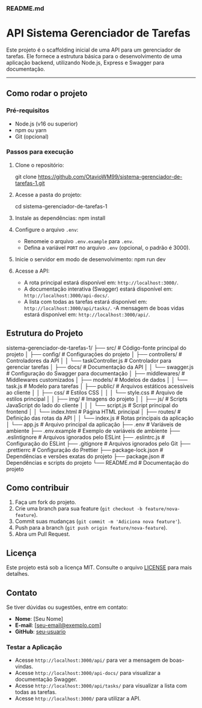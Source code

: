 

### **README.md**


# API Sistema Gerenciador de Tarefas

Este projeto é o scaffolding inicial de uma API para um gerenciador de tarefas. Ele fornece a estrutura básica para o desenvolvimento de uma aplicação backend, utilizando Node.js, Express e Swagger para documentação.

---

## Como rodar o projeto

### Pré-requisitos
- Node.js (v16 ou superior)
- npm ou yarn
- Git (opcional)

### Passos para execução

1. Clone o repositório:
   
   git clone https://github.com/OtavioWM99/sistema-gerenciador-de-tarefas-1.git

2. Acesse a pasta do projeto:
   
   cd sistema-gerenciador-de-tarefas-1
   
3. Instale as dependências:
      npm install
   
4. Configure o arquivo `.env`:
   - Renomeie o arquivo `.env.example` para `.env`.
   - Defina a variável `PORT` no arquivo `.env` (opcional, o padrão é 3000).

5. Inicie o servidor em modo de desenvolvimento:
   npm run dev

6. Acesse a API:
   - A rota principal estará disponível em: `http://localhost:3000/`.
   - A documentação interativa (Swagger) estará disponível em: `http://localhost:3000/api-docs/`.
   - A lista com todas as tarefas estará disponível em: `http://localhost:3000/api/tasks/`.
    -A mensagem de boas vidas estará disponível em: `http://localhost:3000/api/`. 

## Estrutura do Projeto

sistema-gerenciador-de-tarefas-1/
├── src/                            # Código-fonte principal do projeto
│   ├── config/                     # Configurações do projeto
│   ├── controllers/                # Controladores da API
│   │   └── taskController.js       # Controlador para gerenciar tarefas
│   ├── docs/                       # Documentação da API
│   │   └── swagger.js              # Configuração do Swagger para documentação
│   ├── middlewares/                # Middlewares customizados
│   ├── models/                     # Modelos de dados
│   │   └── task.js                 # Modelo para tarefas
│   ├── public/                     # Arquivos estáticos acessíveis ao cliente
│   │   ├── css/                    # Estilos CSS
│   │   │   └── style.css           # Arquivo de estilos principal
│   │   ├── img/                    # Imagens do projeto
│   │   ├── js/                     # Scripts JavaScript do lado do cliente
│   │   │   └── script.js           # Script principal do frontend
│   │   └── index.html              # Página HTML principal
│   ├── routes/                     # Definição das rotas da API
│   │   └── index.js                # Rotas principais da aplicação
│   └── app.js                      # Arquivo principal da aplicação
├── .env                            # Variáveis de ambiente
├── .env.example                    # Exemplo de variáveis de ambiente
├── .eslintignore                   # Arquivos ignorados pelo ESLint
├── .eslintrc.js                    # Configuração do ESLint
├── .gitignore                      # Arquivos ignorados pelo Git
├── .prettierrc                     # Configuração do Prettier
├── package-lock.json               # Dependências e versões exatas do projeto
├── package.json                    # Dependências e scripts do projeto
└── README.md                       # Documentação do projeto

## Como contribuir

1. Faça um fork do projeto.
2. Crie uma branch para sua feature (`git checkout -b feature/nova-feature`).
3. Commit suas mudanças (`git commit -m 'Adiciona nova feature'`).
4. Push para a branch (`git push origin feature/nova-feature`).
5. Abra um Pull Request.


## Licença

Este projeto está sob a licença MIT. Consulte o arquivo [LICENSE](LICENSE) para mais detalhes.


## Contato

Se tiver dúvidas ou sugestões, entre em contato:

- **Nome**: [Seu Nome]
- **E-mail**: [seu-email@exemplo.com]
- **GitHub**: [seu-usuario](https://github.com/seu-usuario)


### **Testar a Aplicação**
   - Acesse `http://localhost:3000/api/` para ver a mensagem de boas-vindas.
   - Acesse `http://localhost:3000/api-docs/` para visualizar a documentação Swagger.
   - Acesse `http://localhost:3000/api/tasks/` para visualizar a lista com todas as tarefas.
   - Acesse `http://localhost:3000/` para utilizar a API.

